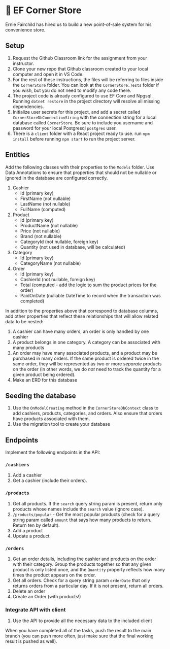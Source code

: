 # :convenience_store: EF Corner Store
Ernie Fairchild has hired us to build a new point-of-sale system for his convenience store. 

## Setup
1. Request the Github Classroom link for the assignment from your instructor.
1. Clone your new repo that Github classroom created to your local computer and open it in VS Code.
1. For the rest of these instructions, the files will be referring to files inside the `CornerStore` folder. You can look at the `CornerStore.Tests` folder if you wish, but you do not need to modify any code there.
1. The project code is already configured to use EF Core and Npgsql. Running `dotnet restore` in the project directory will resolve all missing dependencies.
1. Initialize user secrets for this project, and add a secret called `CornerStoreDbConnectionString` with the connection string for a local database called `CornerStore`. Be sure to include you username and password for your local Postgresql `postgres` user. 
1. There is a `client` folder with a React project ready to use. run `npm install` before running `npm start` to run the project server. 

## Entities
Add the following classes with their properties to the `Models` folder. Use Data Annotations to ensure that properties that should not be nullable or ignored in the database are configured correctly.

1. Cashier
    - Id (primary key)
    - FirstName (not nullable)
    - LastName (not nullable)
    - FullName (computed)
1. Product
    - Id (primary key)
    - ProductName (not nullable)
    - Price (not nullable)
    - Brand (not nullable)
    - CategoryId (not nullable, foreign key)
    - Quantity (not used in database, will be calculated)
1. Category
    - Id (primary key)
    - CategoryName (not nullable)
1. Order 
    - Id (primary key)
    - CashierId (not nullable, foreign key)
    - Total (computed - add the logic to sum the product prices for the order)
    - PaidOnDate (nullable DateTime to record when the transaction was completed)

In addition to the properties above that correspond to database columns, add other properties that reflect these relationships that will allow related data to be nested:
1. A cashier can have many orders, an order is only handled by one cashier
1. A product belongs in one category. A category can be associated with many products
1. An order may have many associated products, and a product may be purchased in many orders. If the same product is ordered twice in the same order, they will be represented as two or more _separate_ products on the order (in other words, we do _not_ need to track the quantity for a given product being ordered).
1. Make an ERD for this database

## Seeding the database
1. Use the `OnModelCreating` method in the `CornerStoreDbContext` class to add cashiers, products, categories, and orders. Also ensure that orders have products associated with them. 
1. Use the migration tool to create your database

## Endpoints
Implement the following endpoints in the API:

### `/cashiers`
1. Add a cashier
1. Get a cashier (include their orders).

### `/products`
1. Get all products. If the `search` query string param is present, return only products whose names include the `search` value (ignore case).
1. `/products/popular` - Get the most popular products (check for a query string param called `amount` that says how many products to return. Return ten by default).
1. Add a product
1. Update a product
### `/orders`
1. Get an order details, including the cashier and products on the order with their category. Group the products together so that any given product is only listed once, and the `Quantity` property reflects how many times the product appears on the order. 
1. Get all orders. Check for a query string param `orderDate` that only returns orders from a particular day. If it is not present, return all orders. 
1. Delete an order
1. Create an Order (with products!)

### Integrate API with client 
1. Use the API to provide all the necessary data to the included client 

When you have completed all of the tasks, push the result to the main branch (you can push more often, just make sure that the final working result is pushed as well). 

